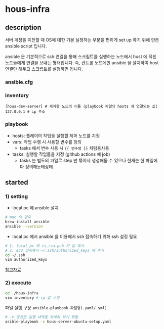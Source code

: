 # hous-infra

## description

서버 계정을 이전할 때 OS에 대한 기본 설정하는 부분을 편하게 set up 하기 위해 만든 ansible script 입니다.

ansible 은 기본적으로 ssh 연결을 통해 스크립트를 실행하는 노드에서 host 에 적힌 노드들에게 연결을 보내는 형태입니다. 즉, 컨트롤 노드에만 ansible 을 설치하여 host 연결만 해두고 스크립트를
실행하면 됩니다.

### ansible.cfg

### inventory

```
[hous-dev-server] # 제어할 노드의 이름 (playbook 파일의 hosts 에 연결되는 값)
127.0.0.1 # ip 주소
```

### playbook

- hosts: 플레이의 작업을 실행할 제어 노드를 지정
- vars: 작업 수행 시 사용할 변수를 정의
    - tasks 에서 변수 사용 시 `{{ 변수명 }}` 처럼용사용
- tasks: 실행할 작업들을 지정 (github actions 에 job)
    - tasks 는 별도의 파일로 step 만 묶어서 생성해둘 수 있으나 현재는 한 파일에 다 정의해둔태상태

## started

### 1) setting

- local pc 에 ansible 설치

```bash
# mac 의 경우
brew install ansible
ansible --version
```

- local pc 에서 ansible 을 이용해서 ssh 접속하기 위해 ssh 설정 필요

```bash
# 1. local pc 의 is_rsa.pub 키 값 복사
# 2. ec2 접속해서 ~/.ssh/authorized_keys 에 추가 
cd ~/.ssh
vim authorized_keys
```

[참고자료](https://my-studyroom.tistory.com/entry/%EB%91%90-%EA%B0%9C%EC%9D%98-EC2-%EC%9D%B8%EC%8A%A4%ED%84%B4%EC%8A%A4-%EA%B0%84%EC%9D%98-SSH-%EC%84%A4%EC%A0%95%EC%9D%84-%ED%86%B5%ED%95%B4-Ansible%EB%A1%9C-%ED%86%B5%EC%8B%A0-%ED%99%95%EC%9D%B8%ED%95%98%EA%B8%B0)

### 2) execute

```bash
cd ./hous-infra
vim inventory # ip 값 수정
```

파일 실행 구문 `ansible-playbook 파일명(.yaml/.yml)`

```bash
# -v 옵션은 실행 내역을 자세히 보기 위함 
asible-playbook -v hous-server-ubuntu-setup.yaml
```

